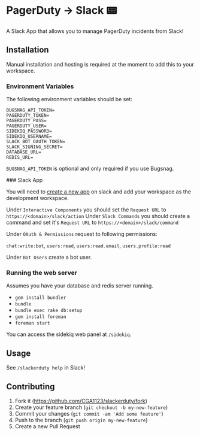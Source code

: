 # PagerDuty → Slack :pager:

A Slack App that allows you to manage PagerDuty incidents from Slack!

## Installation

Manual installation and hosting is required at the moment to add this to your workspace.

### Environment Variables

The following environment variables should be set:

    BUGSNAG_API_TOKEN=
    PAGERDUTY_TOKEN=
    PAGERDUTY_PASS=
    PAGERDUTY_USER=
    SIDEKIQ_PASSWORD=
    SIDEKIQ_USERNAME=
    SLACK_BOT_OAUTH_TOKEN=
    SLACK_SIGNING_SECRET=
    DATABASE_URL=
    REDIS_URL=

`BUGSNAG_API_TOKEN` is optional and only required if you use Bugsnag.

### Slack App

You will need to [create a new app](https://api.slack.com/apps) on slack and add your workspace as
the development workspace.

Under `Interactive Components` you should set the `Request URL` to `https://<domain>/slack/action`
Under `Slack Commands` you should create a command and set it's `Request URL` to `https://<domain>/slack/command`

Under `OAuth & Permissions` request to following permissions:

`chat:write:bot`, `users:read`, `users:read.email`, `users.profile:read`

Under `Bot Users` create a bot user.

### Running the web server

Assumes you have your database and redis server running.

- `gem install bundler`
- `bundle`
- `bundle exec rake db:setup`
- `gem install foreman`
- `foreman start`

You can access the sidekiq web panel at `/sidekiq`.

## Usage

See `/slackerduty help` in Slack!

## Contributing

1. Fork it (<https://github.com/CGA1123/slackerduty/fork>)
2. Create your feature branch (`git checkout -b my-new-feature`)
3. Commit your changes (`git commit -am 'Add some feature'`)
4. Push to the branch (`git push origin my-new-feature`)
5. Create a new Pull Request
